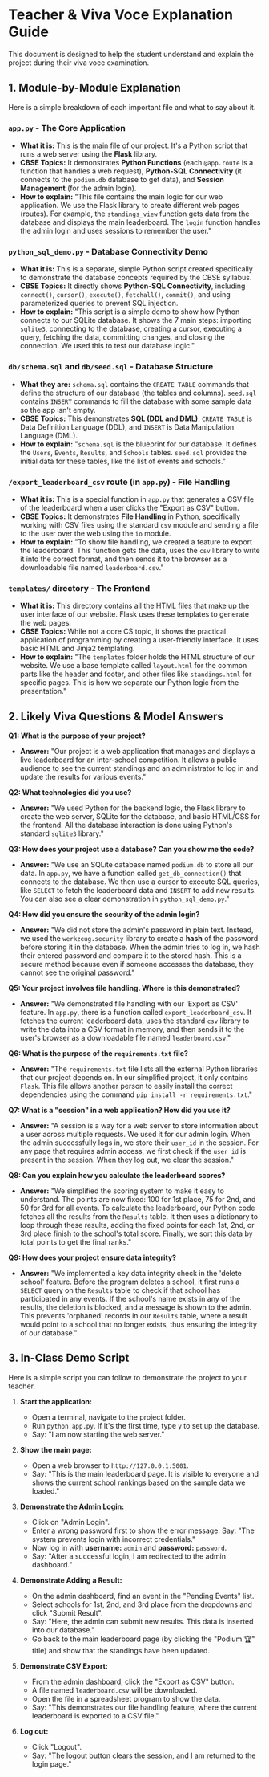 # Teacher & Viva Voce Explanation Guide

This document is designed to help the student understand and explain the project during their viva voce examination.

## 1. Module-by-Module Explanation

Here is a simple breakdown of each important file and what to say about it.

### `app.py` - The Core Application

*   **What it is:** This is the main file of our project. It's a Python script that runs a web server using the **Flask** library.
*   **CBSE Topics:** It demonstrates **Python Functions** (each `@app.route` is a function that handles a web request), **Python-SQL Connectivity** (it connects to the `podium.db` database to get data), and **Session Management** (for the admin login).
*   **How to explain:** "This file contains the main logic for our web application. We use the Flask library to create different web pages (routes). For example, the `standings_view` function gets data from the database and displays the main leaderboard. The `login` function handles the admin login and uses sessions to remember the user."

### `python_sql_demo.py` - Database Connectivity Demo

*   **What it is:** This is a separate, simple Python script created specifically to demonstrate the database concepts required by the CBSE syllabus.
*   **CBSE Topics:** It directly shows **Python-SQL Connectivity**, including `connect()`, `cursor()`, `execute()`, `fetchall()`, `commit()`, and using parameterized queries to prevent SQL injection.
*   **How to explain:** "This script is a simple demo to show how Python connects to our SQLite database. It shows the 7 main steps: importing `sqlite3`, connecting to the database, creating a cursor, executing a query, fetching the data, committing changes, and closing the connection. We used this to test our database logic."

### `db/schema.sql` and `db/seed.sql` - Database Structure

*   **What they are:** `schema.sql` contains the `CREATE TABLE` commands that define the structure of our database (the tables and columns). `seed.sql` contains `INSERT` commands to fill the database with some sample data so the app isn't empty.
*   **CBSE Topics:** This demonstrates **SQL (DDL and DML)**. `CREATE TABLE` is Data Definition Language (DDL), and `INSERT` is Data Manipulation Language (DML).
*   **How to explain:** "`schema.sql` is the blueprint for our database. It defines the `Users`, `Events`, `Results`, and `Schools` tables. `seed.sql` provides the initial data for these tables, like the list of events and schools."

### `/export_leaderboard_csv` route (in `app.py`) - File Handling

*   **What it is:** This is a special function in `app.py` that generates a CSV file of the leaderboard when a user clicks the "Export as CSV" button.
*   **CBSE Topics:** It demonstrates **File Handling** in Python, specifically working with CSV files using the standard `csv` module and sending a file to the user over the web using the `io` module.
*   **How to explain:** "To show file handling, we created a feature to export the leaderboard. This function gets the data, uses the `csv` library to write it into the correct format, and then sends it to the browser as a downloadable file named `leaderboard.csv`."

### `templates/` directory - The Frontend

*   **What it is:** This directory contains all the HTML files that make up the user interface of our website. Flask uses these templates to generate the web pages.
*   **CBSE Topics:** While not a core CS topic, it shows the practical application of programming by creating a user-friendly interface. It uses basic HTML and Jinja2 templating.
*   **How to explain:** "The `templates` folder holds the HTML structure of our website. We use a base template called `layout.html` for the common parts like the header and footer, and other files like `standings.html` for specific pages. This is how we separate our Python logic from the presentation."

## 2. Likely Viva Questions & Model Answers

**Q1: What is the purpose of your project?**
*   **Answer:** "Our project is a web application that manages and displays a live leaderboard for an inter-school competition. It allows a public audience to see the current standings and an administrator to log in and update the results for various events."

**Q2: What technologies did you use?**
*   **Answer:** "We used Python for the backend logic, the Flask library to create the web server, SQLite for the database, and basic HTML/CSS for the frontend. All the database interaction is done using Python's standard `sqlite3` library."

**Q3: How does your project use a database? Can you show me the code?**
*   **Answer:** "We use an SQLite database named `podium.db` to store all our data. In `app.py`, we have a function called `get_db_connection()` that connects to the database. We then use a cursor to execute SQL queries, like `SELECT` to fetch the leaderboard data and `INSERT` to add new results. You can also see a clear demonstration in `python_sql_demo.py`."

**Q4: How did you ensure the security of the admin login?**
*   **Answer:** "We did not store the admin's password in plain text. Instead, we used the `werkzeug.security` library to create a **hash** of the password before storing it in the database. When the admin tries to log in, we hash their entered password and compare it to the stored hash. This is a secure method because even if someone accesses the database, they cannot see the original password."

**Q5: Your project involves file handling. Where is this demonstrated?**
*   **Answer:** "We demonstrated file handling with our 'Export as CSV' feature. In `app.py`, there is a function called `export_leaderboard_csv`. It fetches the current leaderboard data, uses the standard `csv` library to write the data into a CSV format in memory, and then sends it to the user's browser as a downloadable file named `leaderboard.csv`."

**Q6: What is the purpose of the `requirements.txt` file?**
*   **Answer:** "The `requirements.txt` file lists all the external Python libraries that our project depends on. In our simplified project, it only contains `Flask`. This file allows another person to easily install the correct dependencies using the command `pip install -r requirements.txt`."

**Q7: What is a "session" in a web application? How did you use it?**
*   **Answer:** "A session is a way for a web server to store information about a user across multiple requests. We used it for our admin login. When the admin successfully logs in, we store their `user_id` in the session. For any page that requires admin access, we first check if the `user_id` is present in the session. When they log out, we clear the session."

**Q8: Can you explain how you calculate the leaderboard scores?**
*   **Answer:** "We simplified the scoring system to make it easy to understand. The points are now fixed: 100 for 1st place, 75 for 2nd, and 50 for 3rd for all events. To calculate the leaderboard, our Python code fetches all the results from the `Results` table. It then uses a dictionary to loop through these results, adding the fixed points for each 1st, 2nd, or 3rd place finish to the school's total score. Finally, we sort this data by total points to get the final ranks."

**Q9: How does your project ensure data integrity?**
*   **Answer:** "We implemented a key data integrity check in the 'delete school' feature. Before the program deletes a school, it first runs a `SELECT` query on the `Results` table to check if that school has participated in any events. If the school's name exists in any of the results, the deletion is blocked, and a message is shown to the admin. This prevents 'orphaned' records in our `Results` table, where a result would point to a school that no longer exists, thus ensuring the integrity of our database."

## 3. In-Class Demo Script

Here is a simple script you can follow to demonstrate the project to your teacher.

1.  **Start the application:**
    *   Open a terminal, navigate to the project folder.
    *   Run `python app.py`. If it's the first time, type `y` to set up the database.
    *   Say: "I am now starting the web server."

2.  **Show the main page:**
    *   Open a web browser to `http://127.0.0.1:5001`.
    *   Say: "This is the main leaderboard page. It is visible to everyone and shows the current school rankings based on the sample data we loaded."

3.  **Demonstrate the Admin Login:**
    *   Click on "Admin Login".
    *   Enter a wrong password first to show the error message. Say: "The system prevents login with incorrect credentials."
    *   Now log in with **username:** `admin` and **password:** `password`.
    *   Say: "After a successful login, I am redirected to the admin dashboard."

4.  **Demonstrate Adding a Result:**
    *   On the admin dashboard, find an event in the "Pending Events" list.
    *   Select schools for 1st, 2nd, and 3rd place from the dropdowns and click "Submit Result".
    *   Say: "Here, the admin can submit new results. This data is inserted into our database."
    *   Go back to the main leaderboard page (by clicking the "Podium 🏆" title) and show that the standings have been updated.

5.  **Demonstrate CSV Export:**
    *   From the admin dashboard, click the "Export as CSV" button.
    *   A file named `leaderboard.csv` will be downloaded.
    *   Open the file in a spreadsheet program to show the data.
    *   Say: "This demonstrates our file handling feature, where the current leaderboard is exported to a CSV file."

6.  **Log out:**
    *   Click "Logout".
    *   Say: "The logout button clears the session, and I am returned to the login page."
